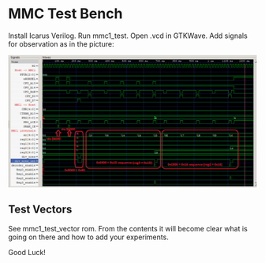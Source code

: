 # MMC Test Bench

Install Icarus Verilog. Run mmc1_test. Open .vcd in GTKWave. Add signals for observation as in the picture:

![waves](waves.png)

## Test Vectors

See mmc1_test_vector rom. From the contents it will become clear what is going on there and how to add your experiments.

Good Luck!
